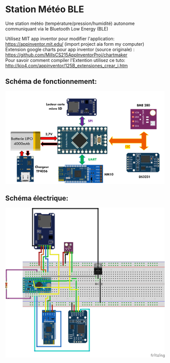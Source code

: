 # Station Météo BLE

Une station météo (température/pression/humidité) autonome communiquant via le Bluetooth Low Energy (BLE) 

Utilisez MIT app inventor pour modifier l'application: https://appinventor.mit.edu/ (import project aia form my computer)  
Extension google charts pour app inventor (source originale) : https://github.com/MillsCS215AppInventorProj/chartmaker  
Pour savoir comment compiler l'Extention utilisez ce tuto: http://kio4.com/appinventor/125B_extensiones_crear_i.htm  

## Schéma de fonctionnement: 

![Image](Images/SchemaFct.PNG)

## Schéma électrique:  

![Schema](Images/Schematic.png)
